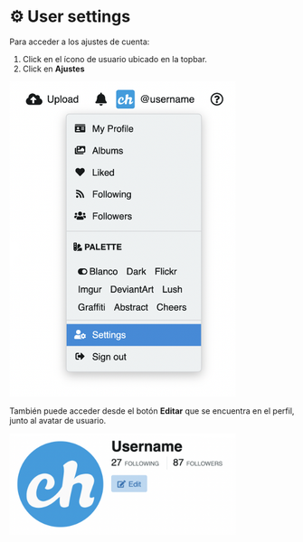 # ⚙️ User settings

Para acceder a los ajustes de cuenta:

1. Click en el ícono de usuario ubicado en la topbar.
2. Click en **Ajustes**

<img class="media-screen" src="../src/manual/settings/account/settings.png" width="400"/>

También puede acceder desde el botón **Editar** que se encuentra en el perfil, junto al avatar de usuario.

<img class="media-screen" src="../src/manual/settings/account/set-edit.png" width="400"/>
